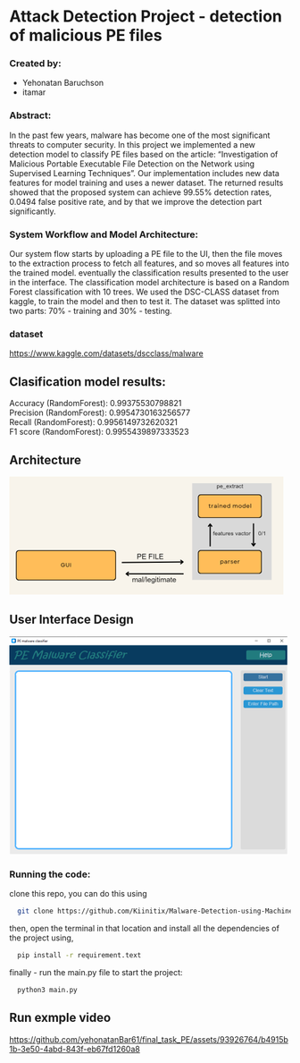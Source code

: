 
# Attack Detection Project - detection of malicious PE files

### Created by:
- Yehonatan Baruchson
- itamar 

### Abstract:
In the past few years, malware has become one of the most significant threats to computer security. In this project we implemented a new detection model to classify PE files based on the article: “Investigation of Malicious Portable Executable File Detection on the Network using Supervised Learning Techniques”. Our implementation includes new data features for model training and uses a newer dataset. The returned results showed that the proposed system can achieve 99.55% detection rates, 0.0494 false positive rate, and by that we improve the detection part significantly.


### System Workflow and Model Architecture:
Our system flow starts by uploading a PE file to the UI, then the file moves to the extraction process to fetch all features, and so moves all features into the trained model. eventually the classification results presented to the user in the interface.
The classification model architecture is based on a Random Forest classification with 10 trees.
We used the DSC-CLASS dataset from kaggle, to train the model and then to test it. The dataset was splitted into two parts: 70% - training and 30% - testing.




### dataset 
https://www.kaggle.com/datasets/dscclass/malware

## Clasification model results:

Accuracy (RandomForest): 0.99375530798821 <br />
Precision (RandomForest): 0.9954730163256577 <br />
Recall (RandomForest): 0.9956149732620321 <br />
F1 score (RandomForest): 0.9955439897333523 <br />

## Architecture

![App project_workflow](Snapshot/project_workflow.png)

## User Interface Design

![GUI](Snapshot/GUI.png)

### Running the code:
clone this repo, you can do this using
```bash
  git clone https://github.com/Kiinitix/Malware-Detection-using-Machine-learning.git
```

then, open the terminal in that location and install all the dependencies of the project using,

```bash
  pip install -r requirement.text
```

finally - run the main.py file to start the project:

```bash
  python3 main.py
```
## Run exmple video

https://github.com/yehonatanBar61/final_task_PE/assets/93926764/b4915b1b-3e50-4abd-843f-eb67fd1260a8




